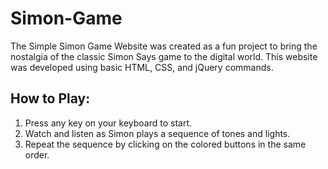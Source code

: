 # Simon-Game

The Simple Simon Game Website was created as a fun project to bring the nostalgia of the classic Simon Says game to the digital world. This website was developed using basic HTML, CSS, and jQuery commands.

## How to Play:

1) Press any key on your keyboard to start.
2) Watch and listen as Simon plays a sequence of tones and lights.
3) Repeat the sequence by clicking on the colored buttons in the same order.
